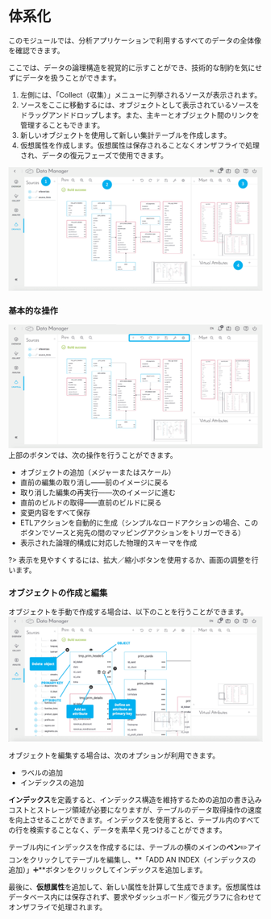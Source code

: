 # 体系化

このモジュールでは、分析アプリケーションで利用するすべてのデータの全体像を確認できます。 

ここでは、データの論理構造を視覚的に示すことができ、技術的な制約を気にせずにデータを扱うことができます。 

1. 左側には、「Collect（収集）」メニューに列挙されるソースが表示されます。
2. ソースをここに移動するには、オブジェクトとして表示されているソースをドラッグアンドドロップします。また、主キーとオブジェクト間のリンクを管理することもできます。 
3. 新しいオブジェクトを使用して新しい集計テーブルを作成します。
4. 仮想属性を作成します。仮想属性は保存されることなくオンザフライで処理され、データの復元フェーズで使用できます。 

![overview](picts/organize-overview.png)


### 基本的な操作

![organiser-ajustement-ecran](picts/organize-menu.png)
上部のボタンでは、次の操作を行うことができます。

- オブジェクトの追加（メジャーまたはスケール）  
- 直前の編集の取り消し——前のイメージに戻る  
- 取り消した編集の再実行——次のイメージに進む  
- 直前のビルドの取得——直前のビルドに戻る
- 変更内容をすべて保存
- ETLアクションを自動的に生成（シンプルなロードアクションの場合、このボタンでソースと宛先の間のマッピングアクションをトリガーできる）  
- 表示された論理的構成に対応した物理的スキーマを作成

?> 表示を見やすくするには、拡大／縮小ボタンを使用するか、画面の調整を行います。  

### オブジェクトの作成と編集

オブジェクトを手動で作成する場合は、以下のことを行うことができます。 
![creation-objet](picts/create-edit-object.png) 

 
オブジェクトを編集する場合は、次のオプションが利用できます。
- ラベルの追加
- インデックスの追加

**インデックス**を定義すると、インデックス構造を維持するための追加の書き込みコストとストレージ領域が必要になりますが、テーブルのデータ取得操作の速度を向上させることができます。インデックスを使用すると、テーブル内のすべての行を検索することなく、データを素早く見つけることができます。

テーブル内にインデックスを作成するには、テーブルの横のメインの**ペン**✏️アイコンをクリックしてテーブルを編集し、**「ADD AN INDEX（インデックスの追加）」➕**ボタンをクリックしてインデックスを追加します。

最後に、**仮想属性**を追加して、新しい属性を計算して生成できます。仮想属性はデータベース内には保存されず、要求やダッシュボード／復元グラフに合わせてオンザフライで処理されます。
